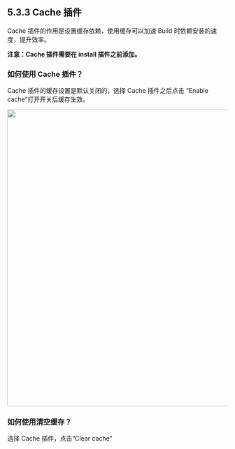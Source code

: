 ## 5.3.3 Cache 插件

Cache 插件的作用是设置缓存依赖，使用缓存可以加速 Build  时依赖安装的速度，提升效率。

<b>注意：Cache 插件需要在 install 插件之前添加。</b>

### 如何使用 Cache 插件？

Cache 插件的缓存设置是默认关闭的，选择 Cache 插件之后点击 “Enable cache”打开开关后缓存生效。

<img src = "https://dn-shimo-image.qbox.me/1bY7v0E6reM6xOst.png!thumbnail" width=680>


### 如何使用清空缓存？

选择 Cache 插件，点击“Clear cache”
